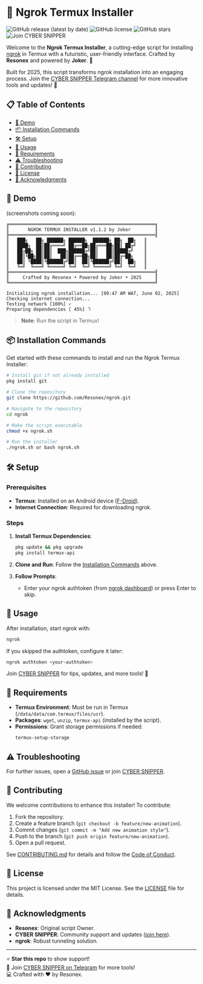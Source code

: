 # 🚀 Ngrok Termux Installer

![GitHub release (latest by date)](https://img.shields.io/github/v/release/Resonex/ngrok?color=cyan&style=flat-square)
![GitHub license](https://img.shields.io/github/license/Resonex/ngrok?color=yellow&style=flat-square)
![GitHub stars](https://img.shields.io/github/stars/Resonex/ngrok?color=lightgreen&style=flat-square)
![Join CYBER SNIPPER](https://img.shields.io/badge/Telegram-Join%20CYBER%20SNIPPER-purple?style=flat-square&logo=telegram)

Welcome to the **Ngrok Termux Installer**, a cutting-edge script for installing [ngrok](https://ngrok.com) in Termux with a futuristic, user-friendly interface. Crafted by **Resonex** and powered by **Joker**. 🚀

Built for 2025, this script transforms ngrok installation into an engaging process. Join the [CYBER SNIPPER Telegram channel](https://t.me/cyber_snipper) for more innovative tools and updates! 🔗

## 📋 Table of Contents

- [🎥 Demo](#-demo)
- [📦 Installation Commands](#-installation-commands)
- [🛠️ Setup](#-setup)
- [📖 Usage](#-usage)
- [🔧 Requirements](#-requirements)
- [⚠️ Troubleshooting](#-troubleshooting)
- [🤝 Contributing](#-contributing)
- [📜 License](#-license)
- [🙌 Acknowledgments](#-acknowledgments)

## 🎥 Demo

(screenshots coming soon):

```
╔══════════════════════════════════════════════════════╗
║       NGROK TERMUX INSTALLER v1.1.2 by Joker         ║
╠══════════════════════════════════════════════════════╣
║   ███╗   ██╗ ██████╗ ██████╗  ██████╗ ██╗  ██╗   ║
║   ████╗  ██║██╔════╝ ██╔══██╗██╔═══██╗██║ ██╔╝   ║
║   ██╔██╗ ██║██║  ███╗██████╔╝██║   ██║█████╔╝    ║
║   ██║╚██╗██║██║   ██║██╔══██╗██║   ██║██╔═██╗    ║
║   ██║ ╚████║╚██████╔╝██║  ██║╚██████╔╝██║  ██╗   ║
║   ╚═╝  ╚═══╝ ╚═════╝ ╚═╝  ╚═╝ ╚═════╝ ╚═╝  ╚═╝   ║
╠══════════════════════════════════════════════════════╣
║     Crafted by Resonex • Powered by Joker • 2025     ║
╚══════════════════════════════════════════════════════╝

Initializing ngrok installation... [09:47 AM WAT, June 02, 2025]
Checking internet connection...
Testing network [100%] ✓
Preparing dependencies [ 45%] ⠹
```

> **Note**: Run the script in Termux!

## 📦 Installation Commands

Get started with these commands to install and run the Ngrok Termux Installer:

```bash
# Install git if not already installed
pkg install git

# Clone the repository
git clone https://github.com/Resonex/ngrok.git

# Navigate to the repository
cd ngrok

# Make the script executable
chmod +x ngrok.sh

# Run the installer
./ngrok.sh or bash ngrok.sh
```

## 🛠️ Setup

### Prerequisites

- **Termux**: Installed on an Android device ([F-Droid](https://f-droid.org)).
- **Internet Connection**: Required for downloading ngrok.

### Steps

1. **Install Termux Dependencies**:

   ```bash
   pkg update && pkg upgrade
   pkg install termux-api
   ```

2. **Clone and Run**:
   Follow the [Installation Commands](#-installation-commands) above.

3. **Follow Prompts**:
   - Enter your ngrok authtoken (from [ngrok dashboard](https://dashboard.ngrok.com)) or press Enter to skip.

## 📖 Usage

After installation, start ngrok with:

```bash
ngrok
```

If you skipped the authtoken, configure it later:

```bash
ngrok authtoken <your-authtoken>
```

Join [CYBER SNIPPER](https://t.me/cyber_snipper) for tips, updates, and more tools! 📱

## 🔧 Requirements

- **Termux Environment**: Must be run in Termux (`/data/data/com.termux/files/usr`).
- **Packages**: `wget`, `unzip`, `termux-api` (installed by the script).
- **Permissions**: Grant storage permissions if needed:
  ```bash
  termux-setup-storage
  ```

## ⚠️ Troubleshooting

For further issues, open a [GitHub issue](https://github.com/Resonex/ngrok/issues) or join [CYBER SNIPPER](https://t.me/cyber_snipper).

## 🤝 Contributing

We welcome contributions to enhance this installer! To contribute:

1. Fork the repository.
2. Create a feature branch (`git checkout -b feature/new-animation`).
3. Commit changes (`git commit -m "Add new animation style"`).
4. Push to the branch (`git push origin feature/new-animation`).
5. Open a pull request.

See [CONTRIBUTING.md](CONTRIBUTING.md) for details and follow the [Code of Conduct](CODE_OF_CONDUCT.md).

## 📜 License

This project is licensed under the MIT License. See the [LICENSE](LICENSE) file for details.

## 🙌 Acknowledgments

- **Resonex**: Original script Owner.
- **CYBER SNIPPER**: Community support and updates ([join here](https://t.me/cyber_snipper)).
- **ngrok**: Robust tunneling solution.

---

⭐ **Star this repo** to show support!  
📢 Join [CYBER SNIPPER on Telegram](https://t.me/cyber_snipper) for more tools!  
💻 Crafted with ❤️ by Resonex.

